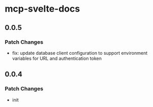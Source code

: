 # mcp-svelte-docs

## 0.0.5

### Patch Changes

- fix: update database client configuration to support environment
  variables for URL and authentication token

## 0.0.4

### Patch Changes

- init
